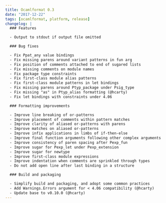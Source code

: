 ```yaml
---
title: Ocamlformat 0.3
date: "2017-12-22"
tags: [ocamlformat, platform, release]
changelog: |
  ### Features

  - Output to stdout if output file omitted

  ### Bug fixes

  - Fix Ppat_any value bindings
  - Fix missing parens around variant patterns in fun arg
  - Fix position of comments attached to end of sugared lists
  - Fix missing comments on module names
  - Fix package type constraints
  - Fix first-class module alias patterns
  - Fix first-class module patterns in let bindings
  - Fix missing parens around Ptyp_package under Psig_type
  - Fix missing "as" in Ptyp_alias formatting (@hcarty)
  - Fix let bindings with constraints under 4.06

  ### Formatting improvements

  - Improve line breaking of or-patterns
  - Improve placement of comments within pattern matches
  - Improve clarity of aliased or-patterns with parens
  - Improve matches on aliased or-patterns
  - Improve infix applications in limbs of if-then-else
  - Improve final function arguments following other complex arguments
  - Improve consistency of paren spacing after Pexp_fun
  - Improve sugar for Pexp_let under Pexp_extension
  - Improve sugar for newtype
  - Improve first-class module expressions
  - Improve indentation when comments are sprinkled through types
  - Do not add open line after last binding in a structure

  ### Build and packaging

  - Simplify build and packaging, and adopt some common practices
  - Add Warnings.Errors argument for < 4.06 compatibility (@hcarty)
  - Update base to v0.10.0 (@hcarty)
---
```


